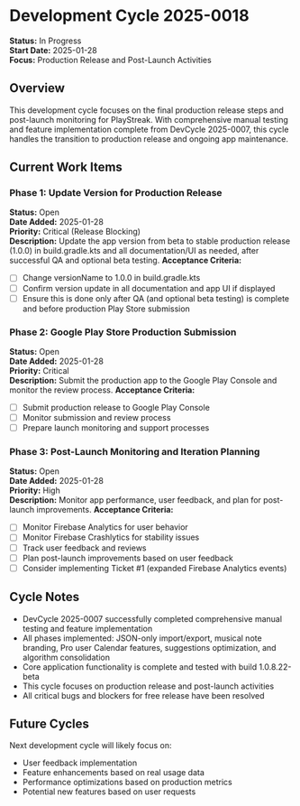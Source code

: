 # Development Cycle 2025-0018

**Status:** In Progress  
**Start Date:** 2025-01-28  
**Focus:** Production Release and Post-Launch Activities

## Overview

This development cycle focuses on the final production release steps and post-launch monitoring for PlayStreak. With comprehensive manual testing and feature implementation complete from DevCycle 2025-0007, this cycle handles the transition to production release and ongoing app maintenance.

## Current Work Items

### Phase 1: Update Version for Production Release
**Status:** Open  
**Date Added:** 2025-01-28  
**Priority:** Critical (Release Blocking)  
**Description:** Update the app version from beta to stable production release (1.0.0) in build.gradle.kts and all documentation/UI as needed, after successful QA and optional beta testing.
**Acceptance Criteria:**
- [ ] Change versionName to 1.0.0 in build.gradle.kts
- [ ] Confirm version update in all documentation and app UI if displayed
- [ ] Ensure this is done only after QA (and optional beta testing) is complete and before production Play Store submission

### Phase 2: Google Play Store Production Submission
**Status:** Open  
**Date Added:** 2025-01-28  
**Priority:** Critical  
**Description:** Submit the production app to the Google Play Console and monitor the review process.
**Acceptance Criteria:**
- [ ] Submit production release to Google Play Console
- [ ] Monitor submission and review process
- [ ] Prepare launch monitoring and support processes

### Phase 3: Post-Launch Monitoring and Iteration Planning
**Status:** Open  
**Date Added:** 2025-01-28  
**Priority:** High  
**Description:** Monitor app performance, user feedback, and plan for post-launch improvements.
**Acceptance Criteria:**
- [ ] Monitor Firebase Analytics for user behavior
- [ ] Monitor Firebase Crashlytics for stability issues
- [ ] Track user feedback and reviews
- [ ] Plan post-launch improvements based on user feedback
- [ ] Consider implementing Ticket #1 (expanded Firebase Analytics events)

## Cycle Notes

- DevCycle 2025-0007 successfully completed comprehensive manual testing and feature implementation
- All phases implemented: JSON-only import/export, musical note branding, Pro user Calendar features, suggestions optimization, and algorithm consolidation
- Core application functionality is complete and tested with build 1.0.8.22-beta
- This cycle focuses on production release and post-launch activities
- All critical bugs and blockers for free release have been resolved

## Future Cycles

Next development cycle will likely focus on:
- User feedback implementation
- Feature enhancements based on real usage data
- Performance optimizations based on production metrics
- Potential new features based on user requests 